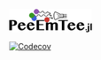 <img style="height:3em;" alt="PeeEmTee.jl" src="docs/src/assets/peeemtee.svg"/>

[![Codecov](https://codecov.io/gh/JonasReubelt/PeeEmTee.jl/branch/main/graph/badge.svg)](https://codecov.io/gh/JonasReubelt/PeeEmTee.jl)
